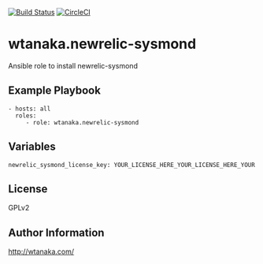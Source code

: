 [![Build Status](https://travis-ci.org/wtanaka/ansible-role-newrelic-sysmond.svg?branch=master)](https://travis-ci.org/wtanaka/ansible-role-newrelic-sysmond)
[![CircleCI](https://circleci.com/gh/wtanaka/ansible-role-newrelic-sysmond.svg?style=svg)](https://circleci.com/gh/wtanaka/ansible-role-newrelic-sysmond)

wtanaka.newrelic-sysmond
========================

Ansible role to install newrelic-sysmond

Example Playbook
----------------

    - hosts: all
      roles:
         - role: wtanaka.newrelic-sysmond

Variables
---------

`newrelic_sysmond_license_key: YOUR_LICENSE_HERE_YOUR_LICENSE_HERE_YOUR`

License
-------

GPLv2

Author Information
------------------

http://wtanaka.com/
